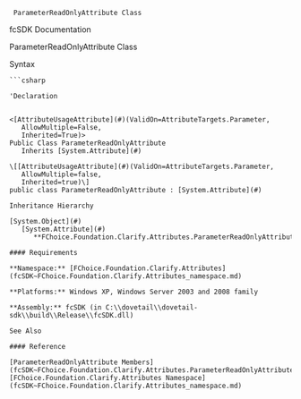 ﻿     ParameterReadOnlyAttribute Class                                                   

fcSDK Documentation

ParameterReadOnlyAttribute Class

Syntax

```vbnet
```csharp

'Declaration
 

<[AttributeUsageAttribute](#)(ValidOn=AttributeTargets.Parameter, 
   AllowMultiple=False, 
   Inherited=True)>
Public Class ParameterReadOnlyAttribute 
   Inherits [System.Attribute](#)

\[[AttributeUsageAttribute](#)(ValidOn=AttributeTargets.Parameter, 
   AllowMultiple=false, 
   Inherited=true)\]
public class ParameterReadOnlyAttribute : [System.Attribute](#) 

Inheritance Hierarchy

[System.Object](#)  
   [System.Attribute](#)  
      **FChoice.Foundation.Clarify.Attributes.ParameterReadOnlyAttribute**  

#### Requirements

**Namespace:** [FChoice.Foundation.Clarify.Attributes](fcSDK~FChoice.Foundation.Clarify.Attributes_namespace.md)

**Platforms:** Windows XP, Windows Server 2003 and 2008 family

**Assembly:** fcSDK (in C:\\dovetail\\dovetail-sdk\\build\\Release\\fcSDK.dll)

See Also

#### Reference

[ParameterReadOnlyAttribute Members](fcSDK~FChoice.Foundation.Clarify.Attributes.ParameterReadOnlyAttribute_members.md)  
[FChoice.Foundation.Clarify.Attributes Namespace](fcSDK~FChoice.Foundation.Clarify.Attributes_namespace.md)